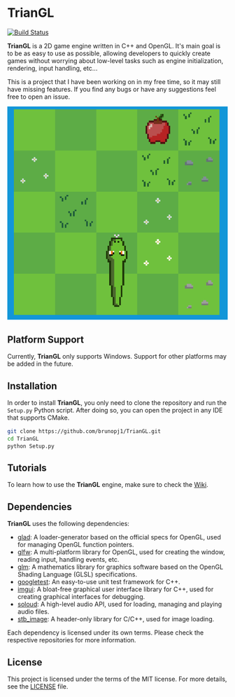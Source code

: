 # TrianGL

[![Build Status](https://github.com/brunopj1/TrianGL/actions/workflows/Build-and-Test.yml/badge.svg)](https://github.com/brunopj1/TrianGL/actions/workflows/Build-and-Test.yml)

**TrianGL** is a 2D game engine written in C++ and OpenGL.
It's main goal is to be as easy to use as possible, allowing developers to quickly create games without worrying about low-level tasks such as engine initialization, rendering, input handling, etc...

This is a project that I have been working on in my free time, so it may still have missing features.
If you find any bugs or have any suggestions feel free to open an issue.

![](Misc/preview.gif)

## Platform Support

Currently, **TrianGL** only supports Windows. Support for other platforms may be added in the future.

## Installation

In order to install **TrianGL**, you only need to clone the repository and run the `Setup.py` Python script.
After doing so, you can open the project in any IDE that supports CMake.

```bash
git clone https://github.com/brunopj1/TrianGL.git
cd TrianGL
python Setup.py
```

## Tutorials

To learn how to use the **TrianGL** engine, make sure to check the [Wiki](https://github.com/brunopj1/TrianGL/wiki).

## Dependencies

**TrianGL** uses the following dependencies:

- [glad](https://github.com/Dav1dde/glad): A loader-generator based on the official specs for OpenGL, used for managing OpenGL function pointers.
- [glfw](https://github.com/glfw/glfw): A multi-platform library for OpenGL, used for creating the window, reading input, handling events, etc.
- [glm](https://github.com/g-truc/glm): A mathematics library for graphics software based on the OpenGL Shading Language (GLSL) specifications.
- [googletest](https://github.com/google/googletest): An easy-to-use unit test framework for C++.
- [imgui](https://github.com/ocornut/imgui): A bloat-free graphical user interface library for C++, used for creating graphical interfaces for debugging.
- [soloud](https://github.com/jarikomppa/soloud): A high-level audio API, used for loading, managing and playing audio files.
- [stb_image](https://github.com/nothings/stb): A header-only library for C/C++, used for image loading.

Each dependency is licensed under its own terms. Please check the respective repositories for more information.

## License

This project is licensed under the terms of the MIT license. For more details, see the [LICENSE](LICENSE.md) file.
